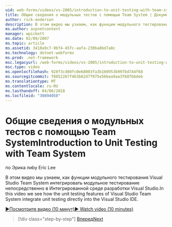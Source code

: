 ```yaml
---
uid: web-forms/videos/vs-2005/introduction-to-unit-testing-with-team-system
title: Общие сведения о модульных тестов с помощью Team System | Документы Microsoft
author: rick-anderson
description: В этом видео мы узнаем, как функции модульного тестирования Visual Studio Team System интегрировать модульное тестирование непосредственно в Интегрированной среде разработки Visual Studio.
ms.author: aspnetcontent
manager: wpickett
ms.date: 02/09/2007
ms.topic: article
ms.assetid: 3410a9c7-9bf4-45fc-aafa-230ba8bd7a8c
ms.technology: dotnet-webforms
ms.prod: .net-framework
msc.legacyurl: /web-forms/videos/vs-2005/introduction-to-unit-testing-with-team-system
msc.type: video
ms.openlocfilehash: 928f3cd08fc0e68003fa3b160953b997bd744f68
ms.sourcegitcommit: f8852267f463b62d7f975e56bea9aa3f68fbbdeb
ms.translationtype: MT
ms.contentlocale: ru-RU
ms.lasthandoff: 04/06/2018
ms.locfileid: "30894058"
---
```

<a name="introduction-to-unit-testing-with-team-system"></a><span data-ttu-id="408be-103">Общие сведения о модульных тестов с помощью Team System</span><span class="sxs-lookup"><span data-stu-id="408be-103">Introduction to Unit Testing with Team System</span></span>
====================
<span data-ttu-id="408be-104">по Эрика ли</span><span class="sxs-lookup"><span data-stu-id="408be-104">by Eric Lee</span></span>

<span data-ttu-id="408be-105">В этом видео мы узнаем, как функции модульного тестирования Visual Studio Team System интегрировать модульное тестирование непосредственно в Интегрированной среде разработки Visual Studio.</span><span class="sxs-lookup"><span data-stu-id="408be-105">In this video we see how the unit testing features of Visual Studio Team System integrate unit testing directly into the Visual Studio IDE.</span></span>

[<span data-ttu-id="408be-106">&#9654;Посмотрите видео (10 минут)</span><span class="sxs-lookup"><span data-stu-id="408be-106">&#9654; Watch video (10 minutes)</span></span>](https://channel9.msdn.com/Blogs/ASP-NET-Site-Videos/introduction-to-unit-testing-with-team-system)

> [!div class="step-by-step"]
> [<span data-ttu-id="408be-107">Вперед</span><span class="sxs-lookup"><span data-stu-id="408be-107">Next</span></span>](introduction-to-testing-web-applications-with-team-system.md)
